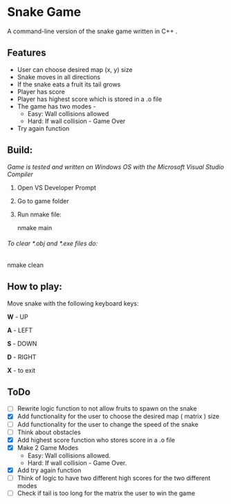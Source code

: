 # Snake Game
A command-line version of the snake game written in C++ .
## Features
- User can choose desired map (x, y) size 
- Snake moves in all directions 
- If the snake eats a fruit its tail grows
- Player has score
- Player has highest score which is stored in a .o file 
- The game has two modes -
  - Easy: Wall collisions allowed
  - Hard: If wall collision - Game Over
- Try again function 
## Build: 
_Game is tested and written on Windows OS with the Microsoft Visual Studio Compiler_
1. Open VS Developer Prompt 
2. Go to game folder 
2. Run nmake file:

   nmake main 
   
###### To clear *.obj and *.exe files do:

   nmake clean 

## How to play:
Move snake with the following keyboard keys:

**W** - UP

**A** - LEFT 

**S** - DOWN

**D** - RIGHT 

**X** - to exit 

## ToDo
- [ ] Rewrite logic function to not allow fruits to spawn on the snake
- [x] Add functionality for the user to choose the desired map ( matrix ) size
- [ ] Add functionality for the user to change the speed of the snake 
- [ ] Think about obstacles
- [x] Add highest score function who stores score in a .o file 
- [x] Make 2 Game Modes 
     - Easy: Wall collisions allowed. 
	 - Hard: If wall collision - Game Over.
- [x] Add try again function	
- [ ] Think of logic to have two different high scores for the two different modes 
- [ ] Check if tail is too long for the matrix the user to win the game
